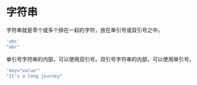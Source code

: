 # 字符串

字符串就是零个或多个排在一起的字符，放在单引号或双引号之中。

```js
'abc'
"abc"
```

单引号字符串的内部，可以使用双引号。双引号字符串的内部，可以使用单引号。

```js
'key="value"'
"It's a long journey"
```

